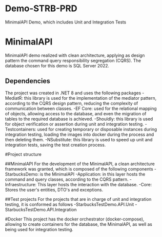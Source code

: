 # Demo-STRB-PRD
 MinimalAPI Demo, which includes Unit and Integration Tests

# MinimalAPI
MinimalAPI demo realized with clean architecture, applying as design pattern the command query responsibility segregation (CQRS). The database chosen for this demo is SQL Server 2022.

## Dependencies
The project was created in .NET 8 and uses the following packages
-MediatR: this library is used for the implementation of the mediator pattern, according to the CQRS design pattern, reducing the complexity of communication between classes.
-EF Core: used for the relational mapping of objects, allowing access to the database, and even the migration of tables to the required database is achieved.
-Shouldly: this library is used for object verification or assertion during unit and integration testing.
-Testcontainers: used for creating temporary or disposable instances during integration testing, loading the images into docker during the process and then deleting them. 
-NSubstitute: this library is used to speed up unit and integration tests, saving the test creation process. 

#Project structure

##MinimalAPI
For the development of the MinimalAPI, a clean architecture framework was granted, which is composed of the following components
-StarbucksDemo: is the MinimalAPI
-Application: in this layer hosts the command and query classes, according to the CQRS pattern.
-Infraestructure: This layer hosts the interaction with the database.
-Core: Stores the user's entities, DTO's and exceptions.

##Test projects
For the projects that are in charge of unit and integration testing, it is conformed as follows
-StarbucksTestDemo.API.Unit
-StarbucksTestDemo.API.Integration

#Docker
This project has the docker orchestrator (docker-compose), allowing to create containers for the database, the MinimalAPI, as well as being used for integration testing.
